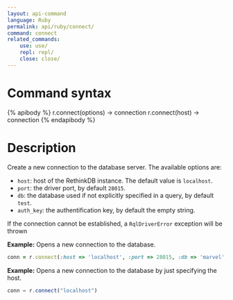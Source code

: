 ```yaml
---
layout: api-command 
language: Ruby
permalink: api/ruby/connect/
command: connect
related_commands:
    use: use/
    repl: repl/
    close: close/
---
```



# Command syntax #

{% apibody %}
r.connect(options) &rarr; connection
r.connect(host) &rarr; connection
{% endapibody %}

# Description #

Create a new connection to the database server. The available options are:

- `host`: host of the RethinkDB instance. The default value is `localhost`.
- `port`: the driver port, by default `28015`.
- `db`: the database used if not explicitly specified in a query, by default `test`.
- `auth_key`: the authentification key, by default the empty string.


If the connection cannot be established, a `RqlDriverError` exception will be thrown


__Example:__ Opens a new connection to the database.

```rb
conn = r.connect(:host => 'localhost', :port => 28015, :db => 'marvel', :auth_key => 'hunter2')
```


__Example:__ Opens a new connection to the database by just specifying the host.

```js
conn = r.connect("localhost")
```
